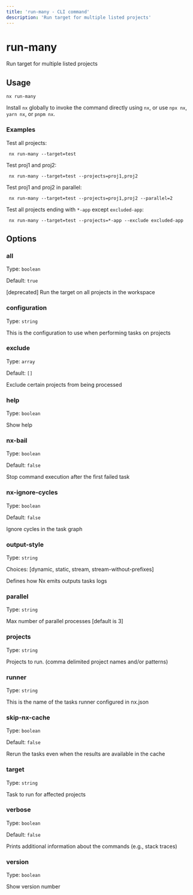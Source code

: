 ```yaml
---
title: 'run-many - CLI command'
description: 'Run target for multiple listed projects'
---
```


# run-many

Run target for multiple listed projects

## Usage

```terminal
nx run-many
```

Install `nx` globally to invoke the command directly using `nx`, or use `npx nx`, `yarn nx`, or `pnpm nx`.

### Examples

Test all projects:

```terminal
 nx run-many --target=test
```

Test proj1 and proj2:

```terminal
 nx run-many --target=test --projects=proj1,proj2
```

Test proj1 and proj2 in parallel:

```terminal
 nx run-many --target=test --projects=proj1,proj2 --parallel=2
```

Test all projects ending with `*-app` except `excluded-app`:

```terminal
 nx run-many --target=test --projects=*-app --exclude excluded-app
```

## Options

### all

Type: `boolean`

Default: `true`

[deprecated] Run the target on all projects in the workspace

### configuration

Type: `string`

This is the configuration to use when performing tasks on projects

### exclude

Type: `array`

Default: `[]`

Exclude certain projects from being processed

### help

Type: `boolean`

Show help

### nx-bail

Type: `boolean`

Default: `false`

Stop command execution after the first failed task

### nx-ignore-cycles

Type: `boolean`

Default: `false`

Ignore cycles in the task graph

### output-style

Type: `string`

Choices: [dynamic, static, stream, stream-without-prefixes]

Defines how Nx emits outputs tasks logs

### parallel

Type: `string`

Max number of parallel processes [default is 3]

### projects

Type: `string`

Projects to run. (comma delimited project names and/or patterns)

### runner

Type: `string`

This is the name of the tasks runner configured in nx.json

### skip-nx-cache

Type: `boolean`

Default: `false`

Rerun the tasks even when the results are available in the cache

### target

Type: `string`

Task to run for affected projects

### verbose

Type: `boolean`

Default: `false`

Prints additional information about the commands (e.g., stack traces)

### version

Type: `boolean`

Show version number
